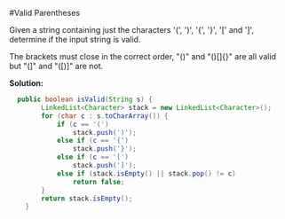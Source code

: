 #Valid Parentheses

Given a string containing just the characters '(', ')', '{', '}', '[' and ']', determine if the input string is valid.

The brackets must close in the correct order, "()" and "()[]{}" are all valid but "(]" and "([)]" are not.

**Solution:**

```java
  public boolean isValid(String s) {
		LinkedList<Character> stack = new LinkedList<Character>();
		for (char c : s.toCharArray()) {
			if (c == '(')
				stack.push(')');
			else if (c == '{')
				stack.push('}');
			else if (c == '[')
				stack.push(']');
			else if (stack.isEmpty() || stack.pop() != c)
				return false;
		}
		return stack.isEmpty();
	}
```
